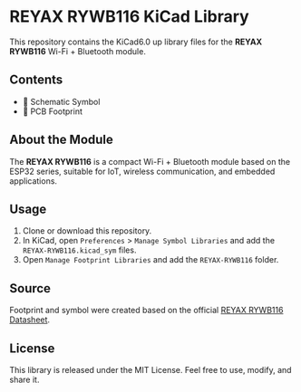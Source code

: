 # REYAX RYWB116 KiCad Library

This repository contains the KiCad6.0 up library files for the **REYAX RYWB116** Wi-Fi + Bluetooth module.

## Contents

- 🧩 Schematic Symbol
- 📐 PCB Footprint


## About the Module

The **REYAX RYWB116** is a compact Wi-Fi + Bluetooth module based on the ESP32 series, suitable for IoT, wireless communication, and embedded applications.

## Usage

1. Clone or download this repository.
2. In KiCad, open `Preferences` > `Manage Symbol Libraries` and add the `REYAX-RYWB116.kicad_sym` files.
3. Open `Manage Footprint Libraries` and add the `REYAX-RYWB116` folder.

## Source

Footprint and symbol were created based on the official [REYAX RYWB116 Datasheet](https://www.reyax.com/products/rywb116/).

## License

This library is released under the MIT License. Feel free to use, modify, and share it.

